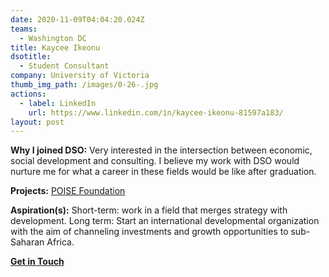 ```yaml
---
date: 2020-11-09T04:04:20.024Z
teams:
  - Washington DC
title: Kaycee Ikeonu
dsotitle:
  - Student Consultant
company: University of Victoria
thumb_img_path: /images/0-26-.jpg
actions:
  - label: LinkedIn
    url: https://www.linkedin.com/in/kaycee-ikeonu-81597a183/
layout: post
---
```

**Why I joined DSO:** 
Very interested in the intersection between economic, social development and consulting. I believe my work with DSO would nurture me for what a career in these fields would be like after graduation.

**Projects:** [POISE Foundation](https://www.poisefoundation.org/)

**Aspiration(s):** 
Short-term: work in a field that merges strategy with development. Long term: Start an international developmental organization with the aim of channeling investments and growth opportunities to sub-Saharan Africa.

**[Get in Touch](mailto:kayceeikeonu@dsoglobal.org)**
